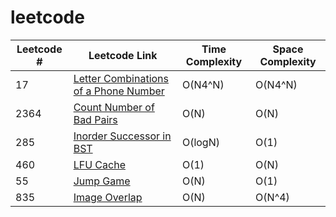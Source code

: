 # leetcode
| Leetcode # | Leetcode Link | Time Complexity | Space Complexity |
| --- | --- | --- | --- |
| 17 | [Letter Combinations of a Phone Number](https://leetcode.com/problems/letter-combinations-of-a-phone-number/) | O(N4^N) |O(N4^N) |
| 2364 | [Count Number of Bad Pairs](https://leetcode.com/problems/count-number-of-bad-pairs/) | O(N) |O(N) |
| 285 | [Inorder Successor in BST](https://leetcode.com/problems/inorder-successor-in-bst/) | O(logN) |O(1) |
| 460 | [LFU Cache](https://leetcode.com/problems/lfu-cache/) | O(1) |O(N) |
| 55 | [Jump Game](https://leetcode.com/problems/jump-game/) | O(N) |O(1) |
| 835 | [Image Overlap](https://leetcode.com/problems/image-overlap/) | O(N) |O(N^4) |
